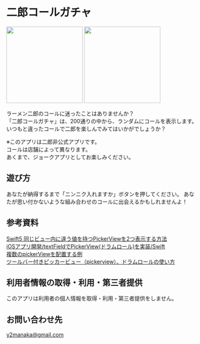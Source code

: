 # 二郎コールガチャ
<img src="https://user-images.githubusercontent.com/54618797/127159681-bf385025-0c10-4ba0-a166-ee8e9a47a628.png" width="200">

<img src="https://user-images.githubusercontent.com/54618797/126992921-def5c725-665c-4f8a-9a81-2714332043ed.png" width="200">

ラーメン二郎のコールに迷ったことはありませんか？  
「二郎コールガチャ」は、200通りの中から、ランダムにコールを表示します。  
いつもと違ったコールで二郎を楽しんでみてはいかがでしょうか？  

※このアプリは二郎非公式アプリです。  
コールは店舗によって異なります。  
あくまで、ジョークアプリとしてお楽しみください。  

## 遊び方
あなたが納得するまで「ニンニク入れますか」ボタンを押してください。
あなたが思い付かないような組み合わせのコールに出会えるかもしれませんよ！

## 参考資料
[Swift5 同じビュー内に違う値を持つPickerViewを2つ表示する方法](https://etolog.jp/archives/pickerview_memo.html)   
[iOSアプリ開発/textFieldでPickerView(ドラムロール)を実装/Swift](https://qiita.com/kayo311/items/dce998311bbaa98ff771)   
[複数のpickerViewを配置する例](https://qiita.com/shinsakujazzbass/items/a06dd3c69d6c91a9691c)   
[ツールバー付きピッカービュー（pickerview）、ドラムロールの使い方](https://www.zinbloger.com/2021/05/swiftpickerview2/)   

## 利用者情報の取得・利用・第三者提供
このアプリは利用者の個人情報を取得・利用・第三者提供をしません。

## お問い合わせ先
y2manaka@gmail.com
